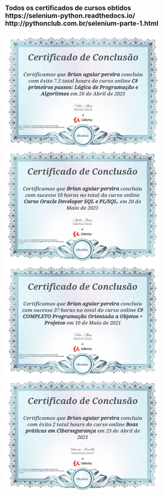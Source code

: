 <h2>Todos os certificados de cursos obtidos
  https://selenium-python.readthedocs.io/
http://pythonclub.com.br/selenium-parte-1.html

</h2>
  <a href="#">
    <img align="center"  src="01ce.jpg" />
  </a>
  <br>
  <a href="#">
    <img align="center"  src="02ce.jpg" />
  </a>

  <a href="#">
    <img align="center"  src="03ce.jpg" />
  </a>

  <a href="#">
    <img align="center"  src="04ce.jpg" />
  </a>
</p>
